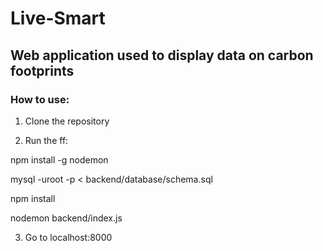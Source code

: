 # Live-Smart

## Web application used to display data on carbon footprints

### How to use:
1) Clone the repository

2) Run the ff:

  npm install -g nodemon
  
  mysql -uroot -p < backend/database/schema.sql
 
  npm install
  
  nodemon backend/index.js
  
3) Go to localhost:8000
